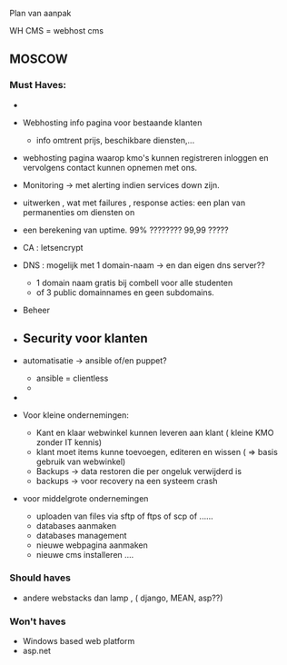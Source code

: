 Plan van aanpak



WH CMS = webhost cms
## MOSCOW

### Must Haves:

- 
- Webhosting info pagina voor bestaande klanten
	- info omtrent prijs, beschikbare diensten,...
- webhosting pagina waarop kmo's kunnen registreren inloggen en vervolgens contact kunnen opnemen met ons.
- Monitoring -> met alerting indien services down zijn.
- uitwerken , wat met failures , response acties: een plan van permanenties om diensten on
- een berekening van uptime. 99% ???????? 99,99 ?????
- CA : letsencrypt
- DNS : mogelijk met 1 domain-naam -> en dan eigen dns server??
	- 1 domain naam gratis bij combell voor alle studenten
	- of 3 public domainnames en geen subdomains.
- Beheer
- Security voor klanten
	- 
- automatisatie -> ansible of/en puppet?
	- ansible = clientless
	- 
- 

- Voor kleine ondernemingen:
	- Kant en klaar webwinkel kunnen leveren aan klant ( kleine KMO zonder IT kennis)
	- klant moet items kunne toevoegen, editeren en wissen ( => basis gebruik van webwinkel)
	- Backups -> data restoren die per ongeluk verwijderd is
	- backups -> voor recovery na een systeem crash

- voor middelgrote ondernemingen
	- uploaden van files via sftp of ftps of scp of ......
	- databases aanmaken
	- databases management
	- nieuwe webpagina aanmaken
	- nieuwe cms installeren ....


### Should haves
- andere webstacks dan lamp , ( django, MEAN, asp??)


### Won't haves
- Windows based web platform
- asp.net








